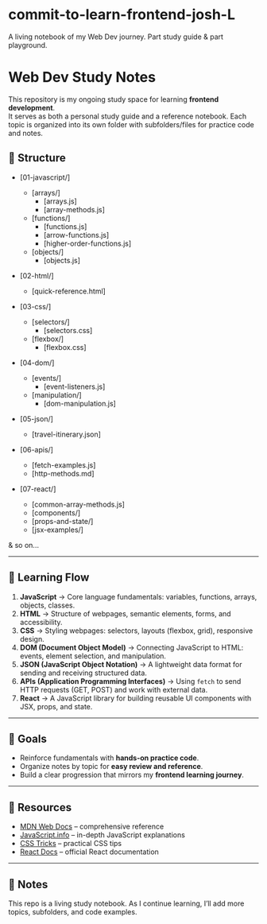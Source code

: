 # commit-to-learn-frontend-josh-L
A living notebook of my Web Dev journey. Part study guide &amp; part playground.

# Web Dev Study Notes

This repository is my ongoing study space for learning **frontend development**.  
It serves as both a personal study guide and a reference notebook. Each topic is organized into its own folder with subfolders/files for practice code and notes.

## 📂 Structure

- [01-javascript/]
  - [arrays/]
    - [arrays.js]
    - [array-methods.js]
  - [functions/]
    - [functions.js]
    - [arrow-functions.js]
    - [higher-order-functions.js]
  - [objects/]
    - [objects.js]

- [02-html/]
  - [quick-reference.html]

- [03-css/]
  - [selectors/]
    - [selectors.css]
  - [flexbox/]
    - [flexbox.css]

- [04-dom/]
  - [events/]
    - [event-listeners.js]
  - [manipulation/]
    - [dom-manipulation.js]

- [05-json/]
  - [travel-itinerary.json]

- [06-apis/]
  - [fetch-examples.js]
  - [http-methods.md]

- [07-react/]
  - [common-array-methods.js]
  - [components/]
  - [props-and-state/]
  - [jsx-examples/]

& so on...

---

## 📝 Learning Flow

1. **JavaScript** → Core language fundamentals: variables, functions, arrays, objects, classes.  
2. **HTML** → Structure of webpages, semantic elements, forms, and accessibility.  
3. **CSS** → Styling webpages: selectors, layouts (flexbox, grid), responsive design.  
4. **DOM (Document Object Model)** → Connecting JavaScript to HTML: events, element selection, and manipulation.  
5. **JSON (JavaScript Object Notation)** → A lightweight data format for sending and receiving structured data.  
6. **APIs (Application Programming Interfaces)** → Using `fetch` to send HTTP requests (GET, POST) and work with external data.  
7. **React** → A JavaScript library for building reusable UI components with JSX, props, and state.  

---

## 🚀 Goals
- Reinforce fundamentals with **hands-on practice code**.  
- Organize notes by topic for **easy review and reference**.  
- Build a clear progression that mirrors my **frontend learning journey**.  

---

## 🔗 Resources
- [MDN Web Docs](https://developer.mozilla.org/) – comprehensive reference  
- [JavaScript.info](https://javascript.info/) – in-depth JavaScript explanations  
- [CSS Tricks](https://css-tricks.com/) – practical CSS tips  
- [React Docs](https://react.dev/) – official React documentation  

---

## 📌 Notes
This repo is a living study notebook. As I continue learning, I’ll add more topics, subfolders, and code examples.

